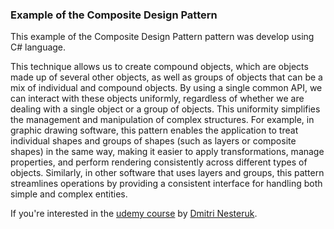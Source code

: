 ### Example of the Composite Design Pattern

This example of the Composite Design Pattern pattern was develop using C# language.

This technique allows us to create compound objects, which are objects made up of several other objects, as well as groups of objects that can be a mix of individual and compound objects. By using a single common API, we can interact with these objects uniformly, regardless of whether we are dealing with a single object or a group of objects. This uniformity simplifies the management and manipulation of complex structures. For example, in graphic drawing software, this pattern enables the application to treat individual shapes and groups of shapes (such as layers or composite shapes) in the same way, making it easier to apply transformations, manage properties, and perform rendering consistently across different types of objects. Similarly, in other software that uses layers and groups, this pattern streamlines operations by providing a consistent interface for handling both simple and complex entities.

If you're interested in the [udemy course](https://www.udemy.com/course/design-patterns-csharp-dotnet) by [Dmitri Nesteruk](https://www.udemy.com/user/dmitrinesteruk/).
